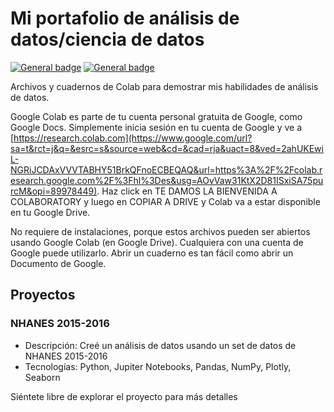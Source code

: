 # Mi portafolio de análisis de datos/ciencia de datos
[![General badge](https://img.shields.io/badge/lang-en-blue.svg)](https://github.com/pyloriBoi/portfolio/blob/main/README.md) [![General badge](https://img.shields.io/badge/lang-es-red.svg)](https://github.com/pyloriBoi/portfolio/blob/main/README.es.md)

Archivos y cuadernos de Colab para demostrar mis habilidades de análisis de datos.

Google Colab es parte de tu cuenta personal gratuita de Google, como Google Docs. Simplemente inicia sesión en tu cuenta de Google y ve a [https://research.colab.com](https://www.google.com/url?sa=t&rct=j&q=&esrc=s&source=web&cd=&cad=rja&uact=8&ved=2ahUKEwiL-NGRiJCDAxVVVTABHY51BrkQFnoECBEQAQ&url=https%3A%2F%2Fcolab.research.google.com%2F%3Fhl%3Des&usg=AOvVaw31KtX2D81ISxiSA75purcM&opi=89978449). Haz click en TE DAMOS LA BIENVENIDA A COLABORATORY y luego en COPIAR A DRIVE y Colab va a estar disponible en tu Google Drive. 

No requiere de instalaciones, porque estos archivos pueden ser abiertos usando Google Colab (en Google Drive). Cualquiera con una cuenta de Google puede utilizarlo. Abrir un cuaderno es tan fácil como abrir un Documento de Google.

## Proyectos

### NHANES 2015-2016

- Descripción: Creé un análisis de datos usando un set de datos de NHANES 2015-2016
- Tecnologías: Python, Jupiter Notebooks, Pandas, NumPy, Plotly, Seaborn

Siéntete libre de explorar el proyecto para más detalles
